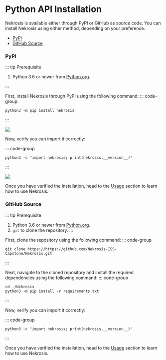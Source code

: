 # Python API Installation

Nekrosis is available either through PyPI or GitHub as source code. You can install Nekrosis using either method, depending on your preference.

* [PyPI](#pypi)
* [GitHub Source](#github-source)

### PyPI

::: tip Prerequisite

1. Python 3.6 or newer from [Python.org](https://www.python.org).

:::

First, install Nekrosis through PyPI using the following command:
::: code-group
```shell [Command Line]
python3 -m pip install nekrosis
```
:::

![](/public/Installation/PyPI-Install.png)

Now, verify you can import it correctly:

::: code-group
```shell [Command Line]
python3 -c "import nekrosis; print(nekrosis.__version__)"
```
:::

![](/public/Installation/PyPI-Test.png)

Once you have verified the installation, head to the [Usage](../Usage/api.md) section to learn how to use Nekrosis.


### GitHub Source

::: tip Prerequisite

1. Python 3.6 or newer from [Python.org](https://www.python.org).
2. `git` to clone the repository.
:::

First, clone the repository using the following command:
::: code-group
```shell [Command Line]
git clone https://https://github.com/Nekrosis-ISS-Capstone/Nekrosis.git
```
:::

Next, navigate to the cloned repository and install the required dependencies using the following command:
::: code-group
```shell [Command Line]
cd ./Nekrosis
python3 -m pip install -r requirements.txt
```
:::

Now, verify you can import it correctly:

::: code-group
```shell [Command Line]
python3 -c "import nekrosis; print(nekrosis.__version__)"
```
:::

Once you have verified the installation, head to the [Usage](../Usage/api.md) section to learn how to use Nekrosis.